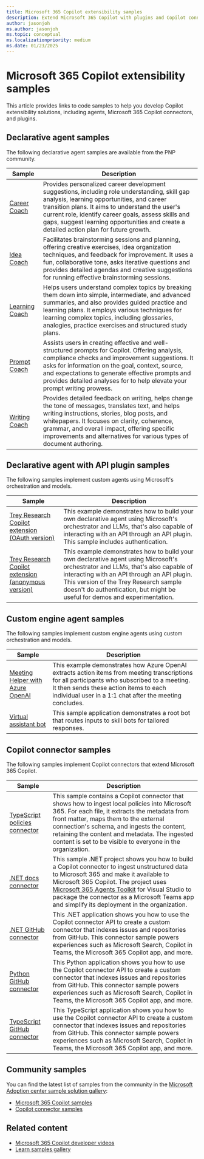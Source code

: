 ```yaml
---
title: Microsoft 365 Copilot extensibility samples
description: Extend Microsoft 365 Copilot with plugins and Copilot connectors.
author: jasonjoh
ms.author: jasonjoh
ms.topic: conceptual
ms.localizationpriority: medium
ms.date: 01/23/2025
---
```


# Microsoft 365 Copilot extensibility samples

This article provides links to code samples to help you develop Copilot extensibility solutions, including agents, Microsoft 365 Copilot connectors, and plugins.

## Declarative agent samples

The following declarative agent samples are available from the PNP community.

| Sample | Description |
|--------|-------------|
| [Career Coach](https://github.com/pnp/copilot-pro-dev-samples/tree/main/samples/da-CareerCoach) | Provides personalized career development suggestions, including role understanding, skill gap analysis, learning opportunities, and career transition plans. It aims to understand the user's current role, identify career goals, assess skills and gaps, suggest learning opportunities and create a detailed action plan for future growth. |
| [Idea Coach](https://github.com/pnp/copilot-pro-dev-samples/tree/main/samples/da-IdeaCoach) | Facilitates brainstorming sessions and planning, offering creative exercises, idea organization techniques, and feedback for improvement. It uses a fun, collaborative tone, asks iterative questions and provides detailed agendas and creative suggestions for running effective brainstorming sessions. |
| [Learning Coach](https://github.com/pnp/copilot-pro-dev-samples/tree/main/samples/da-LearningCoach) | Helps users understand complex topics by breaking them down into simple, intermediate, and advanced summaries, and also provides guided practice and learning plans. It employs various techniques for learning complex topics, including glossaries, analogies, practice exercises and structured study plans. |
| [Prompt Coach](https://github.com/pnp/copilot-pro-dev-samples/tree/main/samples/da-PromptCoach) | Assists users in creating effective and well-structured prompts for Copilot. Offering analysis, compliance checks and improvement suggestions. It asks for information on the goal, context, source, and expectations to generate effective prompts and provides detailed analyses for to help elevate your prompt writing prowess. |
| [Writing Coach](https://github.com/pnp/copilot-pro-dev-samples/tree/main/samples/da-WritingCoach) | Provides detailed feedback on writing, helps change the tone of messages, translates text, and helps writing instructions, stories, blog posts, and whitepapers. It focuses on clarity, coherence, grammar, and overall impact, offering specific improvements and alternatives for various types of document authoring. |

## Declarative agent with API plugin samples

The following samples implement custom agents using Microsoft's orchestration and models.

| Sample | Description |
|--------|-------------|
| [Trey Research Copilot extension (OAuth version)](https://github.com/OfficeDev/Copilot-for-M365-Samples/tree/main/samples/cext-trey-research-auth) | This example demonstrates how to build your own declarative agent using Microsoft's orchestrator and LLMs, that's also capable of interacting with an API through an API plugin. This sample includes authentication. |
| [Trey Research Copilot extension (anonymous version)](https://github.com/OfficeDev/Copilot-for-M365-Samples/tree/main/samples/cext-trey-research) | This example demonstrates how to build your own declarative agent using Microsoft's orchestrator and LLMs, that's also capable of interacting with an API through an API plugin. This version of the Trey Research sample doesn't do authentication, but might be useful for demos and experimentation. |

## Custom engine agent samples

The following samples implement custom engine agents using custom orchestration and models.

| Sample | Description |
|--------|-------------|
| [Meeting Helper with Azure OpenAI](https://github.com/OfficeDev/Microsoft-Teams-Samples/tree/main/samples/bot-ai-meeting-helper) | This example demonstrates how Azure OpenAI extracts action items from meeting transcriptions for all participants who subscribed to a meeting. It then sends these action items to each individual user in a 1:1 chat after the meeting concludes. |
| [Virtual assistant bot](https://github.com/OfficeDev/Microsoft-Teams-Samples/tree/main/samples/bot-virtual-assistant) | This sample application demonstrates a root bot that routes inputs to skill bots for tailored responses. |

## Copilot connector samples

The following samples implement Copilot connectors that extend Microsoft 365 Copilot.

| Sample | Description |
|--------|-------------|
| [TypeScript policies connector](https://adoption.microsoft.com/sample-solution-gallery/sample/pnp-graph-connector-nodejs-typescript-policies/) | This sample contains a Copilot connector that shows how to ingest local policies into Microsoft 365. For each file, it extracts the metadata from front matter, maps them to the external connection's schema, and ingests the content, retaining the content and metadata. The ingested content is set to be visible to everyone in the organization. |
| [.NET docs connector](https://adoption.microsoft.com/sample-solution-gallery/sample/pnp-graph-connector-dotnet-csharp-graphdocs-ttk/) | This sample .NET project shows you how to build a Copilot connector to ingest unstructured data to Microsoft 365 and make it available to Microsoft 365 Copilot. The project uses [Microsoft 365 Agents Toolkit](https://aka.ms/M365AgentsToolkit) for Visual Studio to package the connector as a Microsoft Teams app and simplify its deployment in the organization. |
| [.NET GitHub connector](https://github.com/microsoftgraph/msgraph-sample-github-connector-dotnet) | This .NET application shows you how to use the Copilot connector API to create a custom connector that indexes issues and repositories from GitHub. This connector sample powers experiences such as Microsoft Search, Copilot in Teams, the Microsoft 365 Copilot app, and more. |
| [Python GitHub connector](https://github.com/microsoftgraph/msgraph-sample-github-connector-python) | This Python application shows you how to use the Copilot connector API to create a custom connector that indexes issues and repositories from GitHub. This connector sample powers experiences such as Microsoft Search, Copilot in Teams, the Microsoft 365 Copilot app, and more. |
| [TypeScript GitHub connector](https://github.com/microsoftgraph/msgraph-sample-github-connector-typescript) | This TypeScript application shows you how to use the Copilot connector API to create a custom connector that indexes issues and repositories from GitHub. This connector sample powers experiences such as Microsoft Search, Copilot in Teams, the Microsoft 365 Copilot app, and more. |

## Community samples

You can find the latest list of samples from the community in the [Microsoft Adoption center sample solution gallery](https://adoption.microsoft.com/sample-solution-gallery/?keyword=&sort-by=updateDateTime-true&page=1):

- [Microsoft 365 Copilot samples](https://adoption.microsoft.com/sample-solution-gallery/?keyword=&sort-by=updateDateTime-true&page=1&product=Microsoft+365+Copilot)
- [Copilot connector samples](https://adoption.microsoft.com/sample-solution-gallery/?keyword=&sort-by=updateDateTime-true&page=1&product=Microsoft+Graph+connectors)

## Related content

- [Microsoft 365 Copilot developer videos](https://www.youtube.com/@Microsoft365Developer)
- [Learn samples gallery](/samples/browse/)
